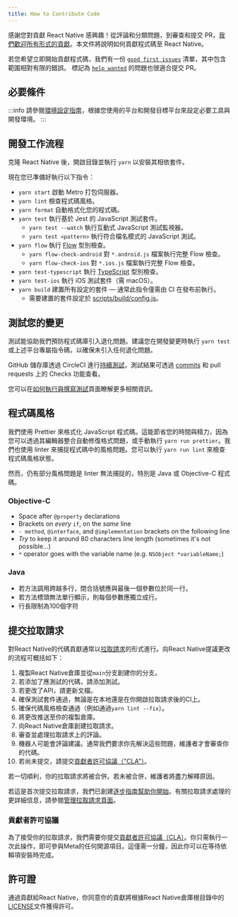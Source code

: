 ```yaml
---
title: How to Contribute Code
---
```


感謝您對貢獻 React Native 感興趣！從評論和分類問題，到審查和提交 PR，[我們歡迎所有形式的貢獻](/contributing/overview)。本文件將說明如何貢獻程式碼至 React Native。

若您希望立即開始貢獻程式碼，我們有一份 [`good first issues`](https://github.com/facebook/react-native/labels/good%20first%20issue) 清單，其中包含範圍相對有限的錯誤。
標記為 [`help wanted`](https://github.com/facebook/react-native/issues?utf8=%E2%9C%93&q=is%3Aissue+is%3Aopen+label%3A%22help+wanted+%3Aoctocat%3A%22+sort%3Aupdated-desc+) 的問題也很適合提交 PR。

## 必要條件

:::info
請參閱[環境設定指南](/docs/environment-setup)，根據您使用的平台和開發目標平台來設定必要工具與開發環境。
:::

## 開發工作流程

克隆 React Native 後，開啟目錄並執行 `yarn` 以安裝其相依套件。

現在您已準備好執行以下指令：

- `yarn start` 啟動 Metro 打包伺服器。
- `yarn lint` 檢查程式碼風格。
- `yarn format` 自動格式化您的程式碼。
- `yarn test` 執行基於 Jest 的 JavaScript 測試套件。
  - `yarn test --watch` 執行互動式 JavaScript 測試監視器。
  - `yarn test <pattern>` 執行符合檔名模式的 JavaScript 測試。
- `yarn flow` 執行 [Flow](https://flowtype.org/) 型別檢查。
  - `yarn flow-check-android` 對 `*.android.js` 檔案執行完整 Flow 檢查。
  - `yarn flow-check-ios` 對 `*.ios.js` 檔案執行完整 Flow 檢查。
- `yarn test-typescript` 執行 [TypeScript](https://www.typescriptlang.org/) 型別檢查。
- `yarn test-ios` 執行 iOS 測試套件（需 macOS）。
- `yarn build` 建置所有設定的套件 — 通常此指令僅需由 CI 在發布前執行。
  - 需要建置的套件設定於 [scripts/build/config.js](https://github.com/facebook/react-native/blob/main/scripts/build/config.js)。

## 測試您的變更

測試能協助我們預防程式碼庫引入退化問題。建議您在開發變更時執行 `yarn test` 或上述平台專屬指令碼，以確保未引入任何退化問題。

GitHub 儲存庫透過 CircleCI 進行[持續測試](/contributing/how-to-run-and-write-tests#continuous-testing)，測試結果可透過 [commits](https://github.com/facebook/react-native/commits/main) 和 pull requests 上的 Checks 功能查看。

您可以在[如何執行與撰寫測試](/contributing/how-to-run-and-write-tests)頁面瞭解更多相關資訊。

## 程式碼風格

我們使用 Prettier 來格式化 JavaScript 程式碼。這能節省您的時間與精力，因為您可以透過其編輯器整合自動修復格式問題，或手動執行 `yarn run prettier`。我們也使用 linter 來捕捉程式碼中的風格問題。您可以執行 `yarn run lint` 來檢查程式碼風格狀態。

然而，仍有部分風格問題是 linter 無法捕捉的，特別是 Java 或 Objective-C 程式碼。

### Objective-C

- Space after `@property` declarations
- Brackets on _every_ `if`, on the _same_ line
- `- method`, `@interface`, and `@implementation` brackets on the following line
- _Try_ to keep it around 80 characters line length (sometimes it's not possible...)
- `*` operator goes with the variable name (e.g. `NSObject *variableName;`)

### Java

- 若方法調用跨越多行，閉合括號應與最後一個參數位於同一行。
- 若方法標頭無法單行顯示，則每個參數應獨立成行。
- 行長限制為100個字符

## 提交拉取請求

對React Native的代碼貢獻通常以[拉取請求](https://help.github.com/en/articles/about-pull-requests)的形式進行。向React Native提議更改的流程可概括如下：

1. 複製React Native倉庫並從`main`分支創建你的分支。
2. 若添加了應測試的代碼，請添加測試。
3. 若更改了API，請更新文檔。
4. 確保測試套件通過，無論是在本地還是在你開啟拉取請求後的CI上。
5. 確保代碼風格檢查通過（例如通過`yarn lint --fix`）。
6. 將更改推送至你的複製倉庫。
7. 向React Native倉庫創建拉取請求。
8. 審查並處理拉取請求上的評論。
9. 機器人可能會評論建議。通常我們要求你先解決這些問題，維護者才會審查你的代碼。
10. 若尚未提交，請提交[貢獻者許可協議（"CLA"）](#contributor-license-agreement)。

若一切順利，你的拉取請求將被合併。若未被合併，維護者將盡力解釋原因。

若這是首次提交拉取請求，我們已創建[逐步指南幫助你開始](/contributing/how-to-open-a-pull-request)。有關拉取請求處理的更詳細信息，請參閱[管理拉取請求頁面](managing-pull-requests)。

### 貢獻者許可協議

為了接受你的拉取請求，我們需要你提交[貢獻者許可協議（CLA）](/contributing/contribution-license-agreement)。你只需執行一次此操作，即可參與Meta的任何開源項目。這僅需一分鐘，因此你可以在等待依賴項安裝時完成。

## 許可證

通過貢獻給React Native，你同意你的貢獻將根據React Native倉庫根目錄中的[LICENSE](https://github.com/facebook/react-native/blob/main/LICENSE)文件獲得許可。